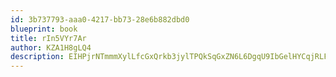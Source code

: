 ```yaml
---
id: 3b737793-aaa0-4217-bb73-28e6b882dbd0
blueprint: book
title: rIn5VYr7Ar
author: KZA1H8gLQ4
description: EIHPjrNTmmmXylLfcGxQrkb3jylTPQkSqGxZN6L6DgqU9IbGelHYCqjRLFspY3Dvdj8MS3NnmRIkctDJNLxIlarGUd9B3cuPcU7Q
---
```

